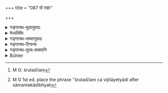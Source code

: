 +++
title = "087 यो राज्ञः"

+++

<details><summary>गङ्गानथ-मूलानुवादः</summary>

He who accepts gifts from a king who is avaricious and behaves contrary to the scriptures, goes, in succession, to these twenty-one hells:—(87)
</details>

<details><summary>मेधातिथिः</summary>

**लुब्ध** आदानशीलः सामन्तकादिभ्यः । **उच्छास्त्रवर्ती** । "श्रुतशीले[^१७५] च विज्ञाय" (म्ध् ११.२२) इत्यादिशास्त्रम्[^१७६] अतिक्रम्य व्यवहरति असद्दण्डपरस्त्रीहरणादिना । **पर्यायेण** एकत्र फलम् अनुभूयान्यत्र गच्छति । **नरक**शब्दो निरतिशयदुःखवचनः । केवलदुःखश्रवणार्थापत्त्या वा देशविशेषवचनः । **एकविंशति**संख्या अर्थवादः ॥ ४.८७ ॥


[^१७६]:
     M G 1st ed. place the phrase "śrutaśīlaṃ ca vijñāyetyādi after sāmantakādibhyaḥ


[^१७५]:
     M G: śrutaśīlaṃ
</details>

<details><summary>गङ्गानथ-भाष्यानुवादः</summary>

This is an exaggerated deprecation of receiving gifts from Kings.

‘*Avaricious*’—who is in the habit of extracting riches from his subsidiary chiefs.

‘*Who behaves contrary to the scriptures*’—he who acts against the laws laid down under 11-2 *2 et. seq*., and inflicts undue punishments, confiscates the women, and so forth.

‘*In succession*’—*i.e*., he goes to another hell after having experienced the sufferings of one.

‘*Hell*.’—This term signifies *extreme suffering*; and, since *extreme suffering* is all that is meant to be expressed, the singular number would be the proper form; and the number ‘*twenty-one*’ is an exaggerated description.—(87)
</details>

<details><summary>गङ्गानथ-टिप्पन्यः</summary>

This verse is quoted in *Aparārka* (p. 185);—and in *Prāyaścittaviveka*
(pp. 403 and 410), to the effect that one should not accept gifts from a
*Kṣatriya* king who is unrighteous.
</details>

<details><summary>गङ्गानथ-तुल्य-वाक्यानि</summary>

**(verses 4.87-91)  
**

*Viṣṇu* (43.1-22).—‘The Hells are as follows—

1.  Tāmisra,
2.  Andhatāmisra,
3.  Raurava,
4.  Mahāraurava,
5.  Kālasūtra,
6.  Mahāmaraka,
7.  Sañjīvana,
8.  Avīci,
9.  Tāpana,
10. Sampratāpana,
11. Saṅghātaka,
12. Kākola,
13. Kuḍmala,
14. Pūtimṛttika,
15. Lohaśaṅku,
16. Ṛcīṣa,
17. Viṣamapathin,
18. Kaṇṭakaśālmali,
19. Dīnapadī,
20. Asipatravana,
21. Lohacāraka.’

*Skandapurāṇa* (quoted in Parāśaramādhava, p. 199).—‘The man who has
been brought up on gifts from the king becomes a Brahmarākṣasa in the
water-less desert, and docs not obtain another birth. The man who,
having renounced his Brāhmaṇahood, and deluded by greed for riches and
for sensual objects, accepts gifts from the king, his fall into the
Raurava hell is certain. Even trees burnt by forest-fíres grow again on
the advent of rain; but those that have been burnt by gifts from the
king never grow again.’
</details>

<details><summary>Bühler</summary>

087	He who accepts presents from an avaricious king who acts contrary to the Institutes (of the sacred law), will go in succession to the following twenty-one hells:
</details>
